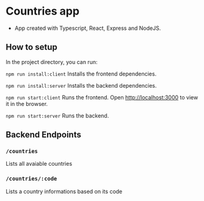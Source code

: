 # Countries app
- App created with Typescript, React, Express and NodeJS.

## How to setup
In the project directory, you can run:

`npm run install:client`
Installs the frontend dependencies.

`npm run install:server`
Installs the backend dependencies.

`npm run start:client`
Runs the frontend.
Open [http://localhost:3000](http://localhost:3000) to view it in the browser.

`npm run start:server`
Runs the backend.

## Backend Endpoints
### `/countries`
Lists all avaiable countries

### `/countries/:code`
Lists a country informations based on its code
